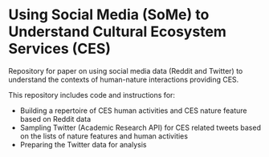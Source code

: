 # Using Social Media (SoMe) to Understand Cultural Ecosystem Services (CES)
Repository for paper on using social media data (Reddit and Twitter) to understand the contexts of human-nature interactions providing CES.

This repository includes code and instructions for:
- Building a repertoire of CES human activities and CES nature feature based on Reddit data
- Sampling Twitter (Academic Research API) for CES related tweets based on the lists of nature features and human activities
- Preparing the Twitter data for analysis
